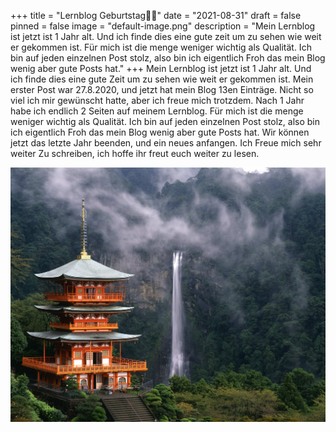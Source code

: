 +++
title = "Lernblog Geburtstag🎉🎂"
date = "2021-08-31"
draft = false
pinned = false
image = "default-image.png"
description = "Mein Lernblog ist jetzt ist 1 Jahr alt. Und ich finde dies eine gute zeit um zu sehen wie weit er gekommen ist. Für mich ist die menge weniger wichtig als Qualität. Ich bin auf jeden einzelnen Post stolz, also bin ich eigentlich Froh das mein Blog wenig aber gute Posts hat."
+++
Mein Lernblog ist jetzt ist 1 Jahr alt. Und ich finde dies eine gute Zeit um zu sehen wie weit er gekommen ist. Mein erster Post war 27.8.2020, und jetzt hat mein Blog 13en Einträge. Nicht so viel ich mir gewünscht hatte, aber ich freue mich trotzdem. Nach 1 Jahr habe ich endlich 2 Seiten auf meinem Lernblog. Für mich ist die menge weniger wichtig als Qualität. Ich bin auf jeden einzelnen Post stolz, also bin ich eigentlich Froh das mein Blog wenig aber gute Posts hat. Wir können jetzt das letzte Jahr beenden, und ein neues anfangen. Ich Freue mich sehr weiter Zu schreiben, ich hoffe ihr freut euch weiter zu lesen.

![](nachi_waterfall_2_oaaxds.jpg)